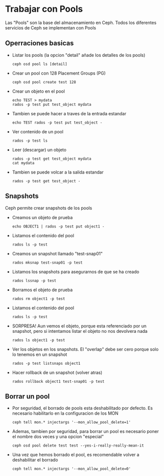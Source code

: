 # Trabajar con Pools

Las "Pools" son la base del almacenamiento en Ceph. Todos los diferentes servicios de Ceph se implementan con Pools

## Operraciones basicas

  * Listar los pools (la opcion "detail" añade los detalles de los pools)

        ceph osd pool ls [detail]

  * Crear un pool con 128 Placement Groups (PG)

        ceph osd pool create test 128

  * Crear un objeto en el pool

        echo TEST > mydata
        rados -p test put test_object mydata

  * Tambien se puede hacer a traves de la entrada estandar

        echo TEST rados -p test put test_object -

  * Ver contenido de un pool

        rados -p test ls

  * Leer (descargar) un objeto

        rados -p test get test_object mydata
        cat mydata

  * Tambien se puede volcar a la salida estandar

        rados -p test get test_object -

## Snapshots

Ceph permite crear snapshots de los pools

  * Creamos un objeto de prueba

        echo OBJECT1 | rados -p test put object1 -

  * Listamos el contenido del pool

        rados ls -p test

  * Creamos un snapshot llamado "test-snap01"

        rados mksnap test-snap01 -p test

  * Listamos los snapshots para asegurarnos de que se ha creado

        rados lssnap -p test

  * Borramos el objeto de prueba

        rados rm object1 -p test

  * Listamos el contenido del pool

        rados ls -p test

  * SORPRESA! Aun vemos el objeto, porque esta referenciado por un snapshot, pero si intentamos listar el objeto no nos devolvera nada

        rados ls object1 -p test

  * Ver los objetos en los snapshots. El "overlap" debe ser cero porque solo lo tenemos en un snapshot

        rados -p test listsnaps object1

  * Hacer rollback de un snapshot (volver atras)

        rados rollback object1 test-snap01 -p test 

## Borrar un pool

  * Por seguridad, el borrado de pools esta deshabilitado por defecto. Es necesario habilitarlo en la configuracion de los MON

        ceph tell mon.* injectargs '--mon_allow_pool_delete=1'

  * Ademas, tambien por seguridad, para borrar un pool es necesario poner el nombre dos veces y una opcion "especial"

        ceph osd pool delete test test --yes-i-really-really-mean-it

  * Una vez que hemos borrado el pool, es recomendable volver a deshabilitar el borrado

        ceph tell mon.* injectargs '--mon_allow_pool_delete=0'

